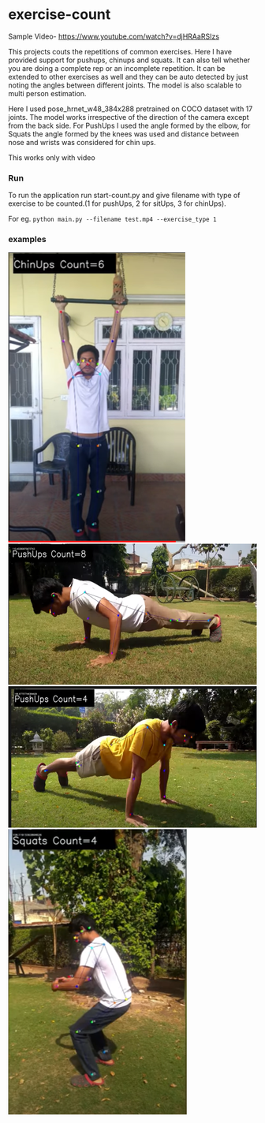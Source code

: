 # exercise-count

Sample Video- https://www.youtube.com/watch?v=djHRAaRSIzs


This projects couts the repetitions of common exercises. Here I have provided support for pushups, chinups and squats. It can also tell whether you are doing a complete rep or an incomplete repetition. It can be extended to other exercises as well and they can be auto detected by just noting the angles between different joints.
The model is also scalable to multi person estimation.

Here I used pose_hrnet_w48_384x288 pretrained on COCO dataset with 17 joints. 
The model works irrespective of the direction of the camera except from the back side. 
For PushUps I used the angle formed by the elbow, for Squats the angle formed by the knees was used and distance between nose and wrists was considered for chin ups.



This works only with video


### Run 
To run the application run start-count.py and give filename with type of exercise to be counted.(1 for pushUps, 2 for sitUps, 3 for chinUps). 

For eg.  ```python main.py --filename test.mp4 --exercise_type 1 ```



### examples

<img src="https://github.com/akshatkaush/exercise-count/blob/master/New%20folder/chinups_sample.PNG?raw=true"  >

<img src="https://github.com/akshatkaush/exercise-count/blob/master/New%20folder/push_up_sample.PNG?raw=true" width="568.5" height="286.5">

<img src="https://github.com/akshatkaush/exercise-count/blob/master/New%20folder/push_up_sample2.PNG?raw=true" width="568.5" height="286.5">

<img src="https://github.com/akshatkaush/exercise-count/blob/master/New%20folder/squatssample.PNG?raw=true">




